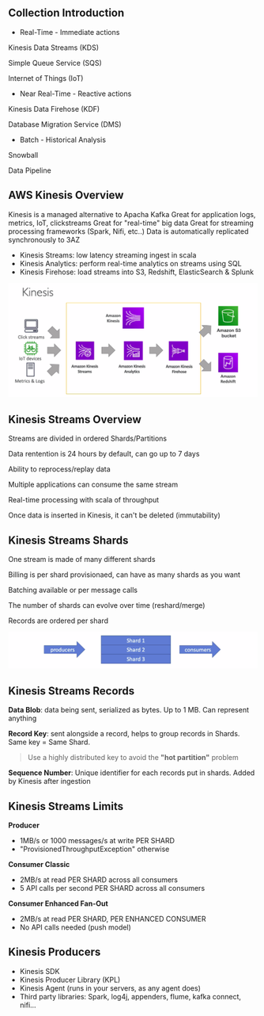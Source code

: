 

## Collection Introduction

* Real-Time - Immediate actions

Kinesis Data Streams (KDS)

Simple Queue Service (SQS)

Internet of Things (IoT)

* Near Real-Time - Reactive actions

Kinesis Data Firehose (KDF)

Database Migration Service (DMS)

* Batch - Historical Analysis

Snowball

Data Pipeline


## AWS Kinesis Overview

Kinesis is a managed alternative to Apacha Kafka
Great for application logs, metrics, IoT, clickstreams
Great for "real-time" big data
Great for streaming processing frameworks (Spark, Nifi, etc..)
Data is automatically replicated synchronously to 3AZ

- Kinesis Streams: low latency streaming ingest in scala
- Kinesis Analytics: perform real-time analytics on streams using SQL
- Kinesis Firehose: load streams into S3, Redshift, ElasticSearch & Splunk

![Kinesis Arch](./images/kinesis-arch.png)


## Kinesis Streams Overview

Streams are divided in ordered Shards/Partitions

Data rentention is 24 hours by default, can go up to 7 days

Ability to reprocess/replay data

Multiple applications can consume the same stream

Real-time processing with scala of throughput

Once data is inserted in Kinesis, it can't be deleted (immutability)

## Kinesis Streams Shards

One stream is made of many different shards

Billing is per shard provisionaed, can have as many shards as you want

Batching available or per message calls

The number of shards can evolve over time (reshard/merge)

Records are ordered per shard

![Kinesis Shards](./images/shards_partitions.png)

## Kinesis Streams Records 

**Data Blob**: data being sent, serialized as bytes. Up to 1 MB. Can represent anything

**Record Key**: sent alongside a record, helps to group records in Shards. Same key = Same Shard.
> Use a highly distributed key to avoid the **"hot partition"** problem

**Sequence Number**: Unique identifier for each records put in shards. Added by Kinesis after ingestion

## Kinesis Streams Limits

**Producer**
- 1MB/s or 1000 messages/s at write PER SHARD
- "ProvisionedThroughputException" otherwise

**Consumer Classic**
- 2MB/s at read PER SHARD across all consumers
- 5 API calls per second PER SHARD across all consumers

**Consumer Enhanced Fan-Out**
- 2MB/s at read PER SHARD, PER ENHANCED CONSUMER
- No API calls needed (push model)

## Kinesis Producers 

* Kinesis SDK 
* Kinesis Producer Library (KPL)
* Kinesis Agent (runs in your servers, as any agent does)
* Third party libraries: Spark, log4j, appenders, flume, kafka connect, nifi...